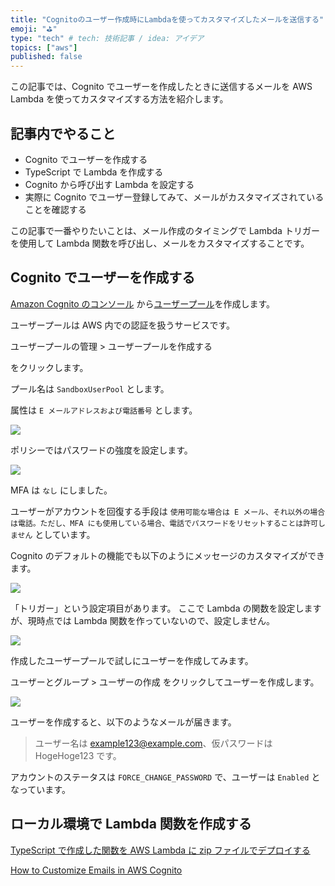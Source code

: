 ```yaml
---
title: "Cognitoのユーザー作成時にLambdaを使ってカスタマイズしたメールを送信する"
emoji: "⛳"
type: "tech" # tech: 技術記事 / idea: アイデア
topics: ["aws"]
published: false
---
```


この記事では、Cognito でユーザーを作成したときに送信するメールを AWS Lambda を使ってカスタマイズする方法を紹介します。

## 記事内でやること

- Cognito でユーザーを作成する
- TypeScript で Lambda を作成する
- Cognito から呼び出す Lambda を設定する
- 実際に Cognito でユーザー登録してみて、メールがカスタマイズされていることを確認する

この記事で一番やりたいことは、メール作成のタイミングで Lambda トリガーを使用して Lambda 関数を呼び出し、メールをカスタマイズすることです。

## Cognito でユーザーを作成する

[Amazon Cognito のコンソール](https://ap-northeast-1.console.aws.amazon.com/cognito/home?region=ap-northeast-1#) から[ユーザープール](https://docs.aws.amazon.com/ja_jp/cognito/latest/developerguide/cognito-user-identity-pools.html)を作成します。

ユーザープールは AWS 内での認証を扱うサービスです。

ユーザープールの管理 > ユーザープールを作成する

をクリックします。

プール名は `SandboxUserPool` とします。

属性は `E メールアドレスおよび電話番号` とします。

![](https://storage.googleapis.com/zenn-user-upload/39a5d62032fd-20221030.jpg)

ポリシーではパスワードの強度を設定します。

![](https://storage.googleapis.com/zenn-user-upload/32ee3c8db675-20221030.jpg)

MFA は `なし` にしました。

ユーザーがアカウントを回復する手段は `使用可能な場合は E メール、それ以外の場合は電話。ただし、MFA にも使用している場合、電話でパスワードをリセットすることは許可しません` としています。

Cognito のデフォルトの機能でも以下のようにメッセージのカスタマイズができます。

![](https://storage.googleapis.com/zenn-user-upload/c6cad3915941-20221030.jpg)

「トリガー」という設定項目があります。
ここで Lambda の関数を設定しますが、現時点では Lambda 関数を作っていないので、設定しません。

![](https://storage.googleapis.com/zenn-user-upload/053cc92f66d4-20221030.jpg)

作成したユーザープールで試しにユーザーを作成してみます。

ユーザーとグループ > ユーザーの作成 をクリックしてユーザーを作成します。

![](https://storage.googleapis.com/zenn-user-upload/75eb853182e1-20221030.jpg)

ユーザーを作成すると、以下のようなメールが届きます。

> ユーザー名は example123@example.com、仮パスワードは HogeHoge123 です。

アカウントのステータスは `FORCE_CHANGE_PASSWORD` で、ユーザーは `Enabled` となっています。

## ローカル環境で Lambda 関数を作成する

[TypeScript で作成した関数を AWS Lambda に zip ファイルでデプロイする](https://zenn.dev/fjsh/articles/aws-typescript-deploy-to-lambda)

[How to Customize Emails in AWS Cognito](https://bobbyhadz.com/blog/aws-cognito-customize-emails)
